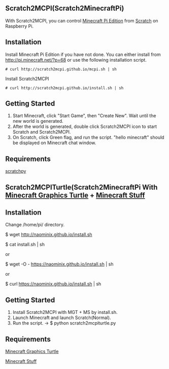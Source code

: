 ## Scratch2MCPI(Scratch2MinecraftPi)

With Scratch2MCPI, you can control [Minecraft Pi Edition](http://pi.minecraft.net/) from [Scratch](http://scratch.mit.edu) on Raspberry Pi.

## Installation

Install Minecraft Pi Edition if you have not done. You can either install from http://pi.minecraft.net/?p=68 or use the following installation script.

```
# curl http://scratch2mcpi.github.io/mcpi.sh | sh
```

Install Scratch2MCPI

```
# curl http://scratch2mcpi.github.io/install.sh | sh
```

## Getting Started

1. Start Minecraft, click "Start Game", then "Create New". Wait until the new world is generated.
2. After the world is generated, double click Scratch2MCPI icon to start Scratch and Scratch2MCPI.
3. On Scratch, click Green flag, and run the script. "hello minecraft" should be displayed on Minecraft chat window.

## Requirements

[scratchpy](https://github.com/pilliq/scratchpy)

## Scratch2MCPITurtle(Scratch2MinecraftPi With [Minecraft Graphics Turtle](http://www.stuffaboutcode.com/2014/05/minecraft-graphics-turtle.html) + [Minecraft Stuff](https://github.com/martinohanlon/minecraft-stuff)

## Installation

Change /home/pi/ directory.

$ wget http://naominix.github.io/install.sh

$ cat install.sh | sh

or 

$ wget -O - https://naominix.github.io/install.sh | sh

or

$ curl https://naominix.github.io/install.sh | sh

## Getting Started

1. Install Scratch2MCPI with MGT + MS by install.sh. 
2. Launch Minecraft and launch Scratch(Normal).
3. Run the script. -> $ python scratch2mcpiturtle.py

## Requirements

[Minecraft Graphics Turtle](https://github.com/martinohanlon/minecraft-turtle)

[Minecraft Stuff](https://github.com/martinohanlon/minecraft-stuff)


